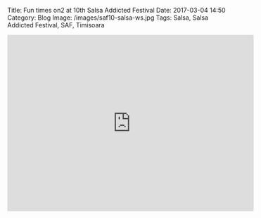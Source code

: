 Title: Fun times on2 at 10th Salsa Addicted Festival
Date: 2017-03-04 14:50
Category: Blog
Image: /images/saf10-salsa-ws.jpg
Tags: Salsa, Salsa Addicted Festival, SAF, Timisoara

<iframe src="https://www.facebook.com/plugins/video.php?href=https%3A%2F%2Fwww.facebook.com%2FAireDanceCompany%2Fvideos%2F1055569997880404%2F&show_text=1&width=560" width="560" height="401" style="border:none;overflow:hidden" scrolling="no" frameborder="0" allowTransparency="true"></iframe>
